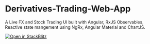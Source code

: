 # Derivatives-Trading-Web-App

A Live FX and Stock Trading UI built with Angular, RxJS Observables, Reactive state mangement using NgRx, Angular Material and ChartJS.

[![Open in StackBlitz](https://developer.stackblitz.com/img/open_in_stackblitz.svg)](https://stackblitz.com/github/HarshajSood/Derivatives-Trading-Web-App)


